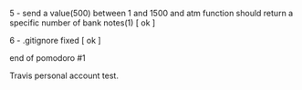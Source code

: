 5 - send a value(500) between 1 and 1500 and atm function should return a specific number of bank notes(1) [ ok ]

6 - .gitignore fixed [ ok ]

end of pomodoro #1

Travis personal account test.
